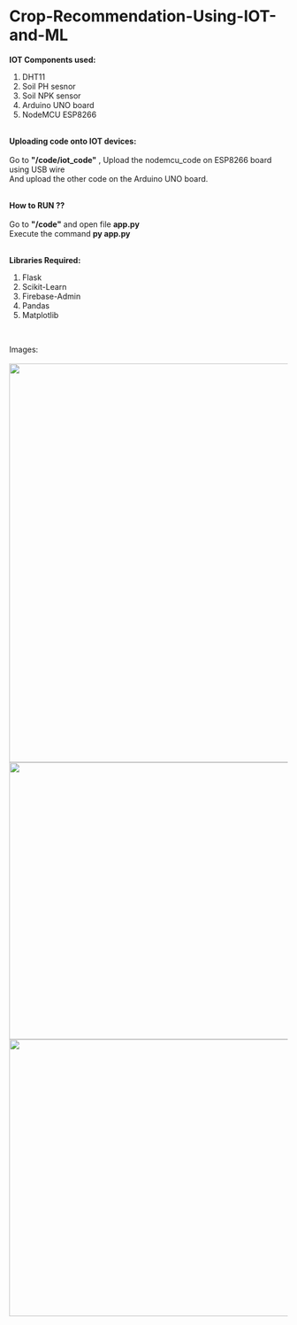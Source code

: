 # Crop-Recommendation-Using-IOT-and-ML
<b>IOT Components used:</b><br>
<ol><li>DHT11</i>
<li>Soil PH sesnor</li>
<li>Soil NPK sensor</li>
<li>Arduino UNO board</li>
<li>NodeMCU ESP8266</li></ol>

<br><b>Uploading code onto IOT devices:</b><br><br>
Go to <b>"/code/iot_code"</b> , Upload the nodemcu_code on ESP8266 board using USB wire<br>
And upload the other code on the Arduino UNO board.
<br><br>

<b>How to RUN ??</b><br><br>
Go to <b>"/code"</b> and open file <b>app.py</b><br>
Execute the command <b>py app.py</b>

<br><b>Libraries Required:</b>
<ol>
<li>Flask</li>
<li>Scikit-Learn</li>
<li>Firebase-Admin</li>
<li>Pandas</li>
<li>Matplotlib </li>


</ol>
<br>

Images:<br><br>
<img src="https://user-images.githubusercontent.com/100827579/229976625-fcf8f2a8-5d6a-4b4d-ac1c-381eddb4fff4.png" height="720px" width="1080"></img>
<img src="https://user-images.githubusercontent.com/100827579/229976912-d80f8484-c2a1-433c-949a-d58886269f74.png" height="500px" width="1080"></img>
<img src="https://user-images.githubusercontent.com/100827579/229978541-4504e84a-bead-4306-be1b-2ae494e18d52.png" height="500px" width="1080"></img>




